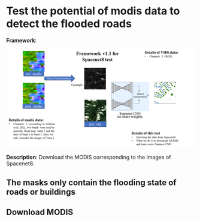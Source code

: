 # Test the potential of modis data to detect the flooded roads

**Framework**:

![Alt text](image.png)

**Description**:
Download the MODIS corresponding to the images of Spacenet8.

## The masks only contain the flooding state of roads or buildings


## Download MODIS  


